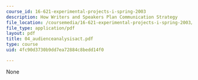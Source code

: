 ```yaml
---
course_id: 16-621-experimental-projects-i-spring-2003
description: How Writers and Speakers Plan Communication Strategy
file_location: /coursemedia/16-621-experimental-projects-i-spring-2003/4fc90d3730b9dd7ea72884c8bedd14f0_04_audienceanalysisact.pdf
file_type: application/pdf
layout: pdf
title: 04_audienceanalysisact.pdf
type: course
uid: 4fc90d3730b9dd7ea72884c8bedd14f0

---
```

None